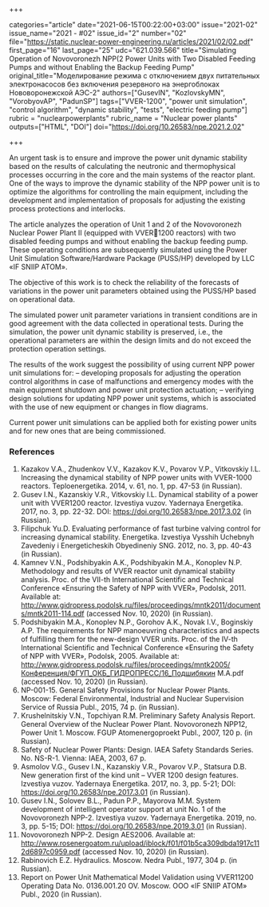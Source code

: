 +++

categories="article"
date="2021-06-15T00:22:00+03:00"
issue="2021-02"
issue_name="2021 - #02"
issue_id="2"
number="02"
file="https://static.nuclear-power-engineering.ru/articles/2021/02/02.pdf"
first_page="16"
last_page="25"
udc="621.039.566"
title="Simulating Operation of Novovoronezh NPP(2 Power Units with Two Disabled Feeding Pumps and without Enabling the Backup Feeding Pump"
original_title="Моделирование режима с отключением двух питательных электронасосов без включения резервного на энергоблоках Нововоронежской АЭС-2"
authors=["GusevIN", "KozlovskyMN", "VorobyovAP", "PadunSP"]
tags=["VVER-1200", "power unit simulation", "control algorithm", "dynamic stability", "tests", "electric feeding pump"]
rubric = "nuclearpowerplants"
rubric_name = "Nuclear power plants"
outputs=["HTML", "DOI"]
doi="https://doi.org/10.26583/npe.2021.2.02"

+++

An urgent task is to ensure and improve the power unit dynamic stability based on the results of calculating the neutronic and thermophysical processes occurring in the core and the main systems of the reactor plant. One of the ways to improve the dynamic stability of the NPP power unit is to optimize the algorithms for controlling the main equipment, including the development and implementation of proposals for adjusting the existing process protections and interlocks.

The article analyzes the operation of Unit 1 and 2 of the Novovoronezh Nuclear Power Plant II (equipped with VVER1200 reactors) with two disabled feeding pumps and without enabling the backup feeding pump. These operating conditions are subsequently simulated using the Power Unit Simulation Software/Hardware Package (PUSS/HP) developed by LLC «IF SNIIP ATOM».

The objective of this work is to check the reliability of the forecasts of variations in the power unit parameters obtained using the PUSS/HP based on operational data.

The simulated power unit parameter variations in transient conditions are in good agreement with the data collected in operational tests. During the simulation, the power unit dynamic stability is preserved, i.e., the operational parameters are within the design limits and do not exceed the protection operation settings.

The results of the work suggest the possibility of using current NPP power unit simulations for:
– developing proposals for adjusting the operation control algorithms in case of malfunctions and emergency modes with the main equipment shutdown and power unit protection actuation;
– verifying design solutions for updating NPP power unit systems, which is associated with the use of new equipment or changes in flow diagrams.

Current power unit simulations can be applied both for existing power units and for new ones that are being commissioned.

### References

1. Kazakov V.A., Zhudenkov V.V., Kazakov K.V., Povarov V.P., Vitkovskiy I.L. Increasing the dynamical stability of NPP power units with VVER-1000 reactors. Teploenergetika. 2014, v. 61, no. 1, pp. 47-53 (in Russian).
2. Gusev I.N., Kazanskiy V.R., Vitkovskiy I.L. Dynamical stability of a power unit with VVER1200 reactor. Izvestiya vuzov. Yadernaya Energetika. 2017, no. 3, pp. 22-32. DOI: https://doi.org/10.26583/npe.2017.3.02 (in Russian).
3. Filipchuk Yu.D. Evaluating performance of fast turbine valving control for increasing dynamical stability. Energetika. Izvestiya Vysshih Uchebnyh Zavedeniy i Energeticheskih Obyedineniy SNG. 2012, no. 3, pp. 40-43 (in Russian).
4. Kamnev V.N., Podshibyakin A.K., Podshibyakin M.A., Konoplev N.P. Methodology and results of VVER reactor unit dynamical stability analysis. Proc. of the VII-th International Scientific and Technical Conference «Ensuring the Safety of NPP with VVER», Podolsk, 2011. Available at: http://www.gidropress.podolsk.ru/files/proceedings/mntk2011/documents/mntk2011-114.pdf (accessed Nov. 10, 2020) (in Russian).
5. Podshibyakin M.A., Konoplev N.P., Gorohov A.K., Novak I.V., Boginskiy A.P. The requirements for NPP manoeuvring characteristics and aspects of fulfilling them for the new-design VVER units. Proc. of the IV-th International Scientific and Technical Conference «Ensuring the Safety of NPP with VVER», Podolsk, 2005. Available at: http://www.gidropress.podolsk.ru/files/proceedings/mntk2005/Конференция/ФГУП_ОКБ_ГИДРОПРЕСС/16_Подшибякин М.А.pdf (accessed Nov. 10, 2020) (in Russian).
6. NP-001-15. General Safety Provisions for Nuclear Power Plants. Moscow: Federal Environmental, Industrial and Nuclear Supervision Service of Russia Publ., 2015, 74 p. (in Russian).
7. Krushelnitskiy V.N., Topchiyan R.M. Preliminary Safety Analysis Report. General Overview of the Nuclear Power Plant. Novovoronezh NPP12, Power Unit 1. Moscow. FGUP Atomenergoproekt Publ., 2007, 120 p. (in Russian).
8. Safety of Nuclear Power Plants: Design. IAEA Safety Standards Series. No. NS-R-1. Vienna: IAEA, 2003, 67 p.
9. Asmolov V.G., Gusev I.N., Kazanskiy V.R., Povarov V.P., Statsura D.B. New generation first of the kind unit – VVER 1200 design features. Izvestiya vuzov. Yadernaya Energetika. 2017, no. 3, pp. 5-21; DOI: https://doi.org/10.26583/npe.2017.3.01 (in Russian).
10. Gusev I.N., Solovev B.L., Padun P.P., Mayorova M.M. System development of intelligent operator support at unit No. 1 of the Novovoronezh NPP-2. Izvestiya vuzov. Yadernaya Energetika. 2019, no. 3, pp. 5-15; DOI: https://doi.org/10.26583/npe.2019.3.01 (in Russian).
11. Novovoronezh NPP-2. Design AES2006. Available at: http://www.rosenergoatom.ru/upload/iblock/f01/f01b5ca309dbda1917c112d6897c0959.pdf (accessed Nov. 10, 2020) (in Russian).
12. Rabinovich E.Z. Hydraulics. Moscow. Nedra Publ., 1977, 304 p. (in Russian).
13. Report on Power Unit Mathematical Model Validation using VVER11200 Operating Data No. 0136.001.20 OV. Moscow. OOO «IF SNIIP ATOM» Publ., 2020 (in Russian).